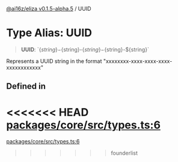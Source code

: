 [@ai16z/eliza v0.1.5-alpha.5](../index.md) / UUID

# Type Alias: UUID

> **UUID**: \`$\{string\}-$\{string\}-$\{string\}-$\{string\}-$\{string\}\`

Represents a UUID string in the format "xxxxxxxx-xxxx-xxxx-xxxx-xxxxxxxxxxxx"

## Defined in

<<<<<<< HEAD
[packages/core/src/types.ts:6](https://github.com/ai16z/eliza/blob/main/packages/core/src/types.ts#L6)
=======
[packages/core/src/types.ts:6](https://github.com/konstantine25b/eliza/blob/main/packages/core/src/types.ts#L6)
>>>>>>> founderlist
